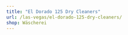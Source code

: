 ```yaml
---
title: "El Dorado 125 Dry Cleaners"
url: /las-vegas/el-dorado-125-dry-cleaners/
shop: Wäscherei
---
```

